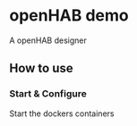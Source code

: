 # openHAB demo

A openHAB designer

## How to use

### Start & Configure

Start the dockers containers

